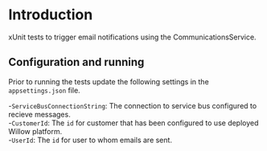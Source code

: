 ﻿# Introduction
xUnit tests to trigger email notifications using the CommunicationsService. 

## Configuration and running
Prior to running the tests update the following settings in the `appsettings.json` file.

-`ServiceBusConnectionString`: The connection to service bus configured to recieve messages.<br/>
-`CustomerId`: The `id` for customer that has been configured to use deployed Willow platform.<br/>
-`UserId`: The `id` for user to whom emails are sent.<br/>